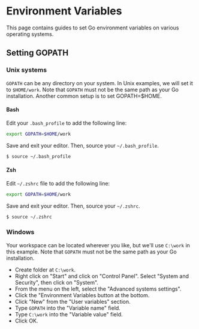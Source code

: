 # Environment Variables

This page contains guides to set Go environment variables on various operating systems.

## Setting GOPATH

### Unix systems

`GOPATH` can be any directory on your system. In Unix examples, we will set it to `$HOME/work`. Note that `GOPATH` must not be the same path as your Go installation. Another common setup is to set GOPATH=$HOME.

#### Bash

Edit your `.bash_profile` to add the following line:
```bash
export GOPATH=$HOME/work
```

Save and exit your editor. Then, source your `~/.bash_profile`.
```bash
$ source ~/.bash_profile
```

#### Zsh

Edit `~/.zshrc` file to add the following line:

```bash
export GOPATH=$HOME/work
```
Save and exit your editor. Then, source your `~/.zshrc`.
```bash
$ source ~/.zshrc
```

### Windows

Your workspace can be located wherever you like,
but we'll use `C:\work` in this example.
Note that `GOPATH` must not be the same path as your Go installation.

* Create folder at `C:\work`.
* Right click on "Start" and click on "Control Panel". Select "System and Security", then click on "System".
* From the menu on the left, select the "Advanced systems settings".
* Click the "Environment Variables button at the bottom.
* Click "New" from the "User variables" section.
* Type `GOPATH` into the "Variable name" field.
* Type `C:\work` into the "Variable value" field.
* Click OK.


